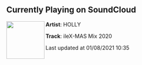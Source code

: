 ## Currently Playing on SoundCloud

[<img align="left" width="100" src="https://i1.sndcdn.com/artworks-QSBwNrjKj2yuKVTg-CzAQTA-t50x50.jpg">](https://soundcloud.com/hollyhollys/ilex-mas-mix-2020)

**Artist**: HOLLY 

**Track**: ileX-MAS Mix 2020

Last updated at 01/08/2021 10:35
